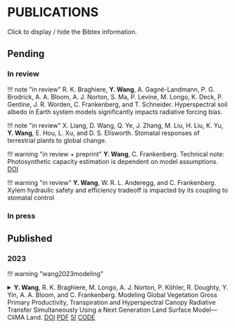 # PUBLICATIONS

Click to display / hide the Bibtex information.




## Pending

### In review

!!! note "in review"
    R. K. Braghiere, **Y. Wang**, A. Gagné-Landmann, P. G. Brodrick, A. A. Bloom, A. J. Norton, S. Ma, P. Levine, M. Longo, K. Deck, P. Gentine, J. R. Worden, C. Frankenberg, and T. Schneider.
    Hyperspectral soil albedo in Earth system models significantly impacts radiative forcing bias.

!!! note "in review"
    X. Liang, D. Wang, Q. Ye, J. Zhang, M. Liu, H. Liu, K. Yu, **Y. Wang**, E. Hou, L. Xu, and D. S. Ellsworth.
    Stomatal responses of terrestrial plants to global change.

!!! warning "in review + preprint"
    **Y. Wang**, C. Frankenberg.
    Technical note: Photosynthetic capacity estimation is dependent on model assumptions.
    [DOI](https://doi.org/10.5194/bg-2022-172)

!!! warning "in review"
    **Y. Wang**, W. R. L. Anderegg, and C. Frankenberg.
    Xylem hydraulic safety and efficiency tradeoff is impacted by its coupling to stomatal control



### In press




## Published

### 2023

!!! warning "wang2023modeling"
    <details>
    <summary>
    **Y. Wang**, R. K. Braghiere, M. Longo, A. J. Norton, P. Köhler, R. Doughty, Y. Yin, A. A. Bloom, and C. Frankenberg.
    Modeling Global Vegetation Gross Primary Productivity, Transpiration and Hyperspectral Canopy Radiative Transfer Simultaneously Using a Next Generation Land Surface Model—CliMA Land.
    [DOI](http://dx.doi.org/10.1029/2021MS002964)
    [PDF](https://github.com/Yujie-WANG/Published-Codes-Yujie-WANG/raw/master/publications/wang2023modeling.pdf)
    [SI](https://github.com/Yujie-WANG/Published-Codes-Yujie-WANG/raw/master/publications/wang2023modeling-si.pdf)
    [CODE](https://github.com/Yujie-WANG/Published-Codes-Yujie-WANG)
    </summary>

    ```
    @article{wang2022common,
	    author = {Wang, Y. and Braghiere, R. K. and Longo, M. and Norton, A. J. and K{\"o}hler, P. and Doughty, R. and Yin, Y. and Bloom, A. A. and Frankenberg, C.},
	    year = {2023},
	    title = {Modeling Global Vegetation Gross Primary Productivity, Transpiration and Hyperspectral Canopy Radiative Transfer Simultaneously Using a Next Generation Land Surface Model—CliMA Land},
	    journal = {Journal of Advances in Modeling Earth Systems},
	    volume = {15},
	    number = {3},
	    pages = {e2021MS002964}
    }
    ```
    </details>




### 2022

!!! warning "wang2022common"
    <details>
    <summary>
    **Y. Wang**, and C. Frankenberg.
    Technical note: Common ambiguities in plant hydraulics.
    [DOI](https://doi.org/10.5194/bg-19-4705-2022)
    [PDF](https://github.com/Yujie-WANG/Published-Codes-Yujie-WANG/raw/master/publications/wang2022common.pdf)
    [CODE](https://github.com/Yujie-WANG/Published-Codes-Yujie-WANG)
    </summary>

    ```
    @article{wang2022common,
	    author = {Wang, Y. and Frankenberg, C.},
	    year = {2022},
	    title = {Technical note: Common ambiguities in plant hydraulics},
	    journal = {Biogeosciences},
	    volume = {19},
	    number = {19},
	    pages = {4705--4714}
    }
    ```
    </details>

!!! warning "wang2022griddingmachine"
    <details>
    <summary>
    **Y. Wang**, P. Köhler, R. K. Braghiere, M. Longo, R. Doughty, A. A. Bloom, and C. Frankenberg. 2022.
    GriddingMachine, a database and software for Earth system modeling at global and regional scales.
    Scientific Data. 9: 258.
    [DOI](https://doi.org/10.1038/s41597-022-01346-x)
    [PDF](https://github.com/Yujie-WANG/Published-Codes-Yujie-WANG/raw/master/publications/wang2022griddingmachine.pdf)
    [CODE](https://github.com/Yujie-WANG/Published-Codes-Yujie-WANG)
    </summary>

    ```
    @article{wang2022griddingmachine,
	    author = {Wang, Yujie and K{\"o}hler, Philipp and Braghiere, Renato K. and Longo, Marcos and Doughty, Russell and Bloom, A. Anthony and Frankenberg, Christian},
	    year = {2022},
	    title = {GriddingMachine, a database and software for {Earth} system modeling at global and regional scales},
	    journal = {Scientific Data},
	    volume = {9},
	    pages = {258}
    }
    ```
    </details>

!!! note "doughty2022global"
    <details>
    <summary>
    R. Doughty, T. Kurosu, N. Parazoo, P. Köhler, **Y. Wang**, Y. Sun, C. Frankenberg. 2022.
    Global GOSAT, OCO-2 and OCO-3 solar induced chlorophyll fluorescence datasets.
    Earth System Science Data. 14(4): 1513-1529.
    [DOI](https://doi.org/10.5194/essd-14-1513-2022)
    [PDF](https://github.com/Yujie-WANG/Published-Codes-Yujie-WANG/raw/master/publications/doughty2022global.pdf)
    </summary>

    ```
    @article{doughty2022global,
	    author = {Doughty, R. and Kurosu, T. P. and Parazoo, N. and K{\"o}hler, P. and Wang, Y. and Sun, Y. and Frankenberg, C.},
	    year = {2022},
	    title = {Global GOSAT, OCO-2, and OCO-3 solar-induced chlorophyll fluorescence datasets},
	    journal = {Earth System Science Data},
	    volume = {14},
	    number = {4},
	    pages = {1513--1529}
    }
    ```
    </details>

!!! warning "wang2022impact"
    <details>
    <summary>
    **Y. Wang**, C. Frankenberg. 2022.
    On the impact of canopy model complexity on simulated carbon, water, and solar-induced chlorophyll fluorescence fluxes.
    Biogeosciences. 19(1): 29-45.
    [DOI](https://doi.org/10.5194/bg-19-29-2022)
    [PDF](https://github.com/Yujie-WANG/Published-Codes-Yujie-WANG/raw/master/publications/wang2022impact.pdf)
    [CODE](https://github.com/Yujie-WANG/Published-Codes-Yujie-WANG)
    </summary>

    ```
    @article{wang2022impact,
    	author = {Wang, Y. and Frankenberg, C.},
    	year = {2022},
    	title = {On the impact of canopy model complexity on simulated carbon, water, and solar-induced chlorophyll fluorescence fluxes},
    	journal = {Biogeosciences},
    	volume = {19},
    	number = {1},
    	pages = {29--45}
    }
    ```
    </details>




### 2021

!!! warning "wang2021testing"
    <details>
    <summary>
    **Y. Wang**, P. Köhler, L. He, R. K. Braghiere, R. Doughty, J. Wood, C. Frankenberg. 2021.
    Testing stomatal models at the stand level in deciduous angiosperm and evergreen gymnosperm forests using CliMA Land (v0.1).
    Geoscientific Model Development. 14(11): 6741-6763.
    [DOI](https://doi.org/10.5194/gmd-14-6741-2021)
    [PDF](https://github.com/Yujie-WANG/Published-Codes-Yujie-WANG/raw/master/publications/wang2021testing.pdf)
    [SI](https://github.com/Yujie-WANG/Published-Codes-Yujie-WANG/raw/master/publications/wang2021testing-si.pdf)
    [CODE](https://github.com/Yujie-WANG/Published-Codes-Yujie-WANG)
    </summary>

    ```
    @article{wang2021testing,
        author = {Wang, Y. and K{\"o}hler, P. and He, L. and Doughty, R. and Braghiere, R. K. and Wood, J. D. and Frankenberg, C.},
        year = {2021},
        title = {Testing stomatal models at the stand level in deciduous angiosperm and evergreen gymnosperm forests using CliMA Land (v0.1)},
        journal = {Geoscientific Model Development},
        volume = {14},
        number = {11},
        pages = {6741--6763}
    }
    ```
    </details>

!!! note "konings2021detecting"
    <details>
    <summary>
    A. G. Konings, S. S. Saatchi, C. Frankenberg, M. Keller, V. Leshyk, W. R. L. Anderegg, V. Humphrey, A. M. Matheny, A. Trugman, L. Sack, E. Agee, M. L. Barnes, O. Binks, K. Cawse-Nicholson,
        B. O. Christoffersen, D. Entekhabi, P. Gentine, N. M. Holtzman, G. G. Katul, Y. Liu, M. Longo, J. Martinez-Vilalta, N. McDowell, P. Meir, M. Mencuccini, A. Mrad, K. A. Novick, R. S. Oliveira,
        P. Siqueira, S. C. Steele-Dunne, D. R. Thompson, **Y. Wang**, R. Wehr, J. D. Wood, X. Xu, P. A. Zuidema. 2021.
    Detecting forest response to droughts with global observations of vegetation water content.
    Global Change Biology. 27(23): 6005-6024.
    [DOI](https://doi.org/10.1111/gcb.15872)
    [PDF](https://github.com/Yujie-WANG/Published-Codes-Yujie-WANG/raw/master/publications/konings2021detecting.pdf)
    [SI](https://github.com/Yujie-WANG/Published-Codes-Yujie-WANG/raw/master/publications/konings2021detecting-si.pdf)
    </summary>

    ```
    @article{konings2021detecting,
        author = {Konings, Alexandra G and Saatchi, Sassan S and Frankenberg, Christian and Keller, Michael and Leshyk, Victor and Anderegg, William RL and Humphrey, Vincent and Matheny, Ashley M and Trugman, Anna and Sack, Lawren and Agee, Elizabeth and Barnes, Mallory L. and Binks, Oliver and Cawse-Nicholson, Kerry and Christoffersen, Bradley O. and Entekhabi, Dara and Gentine, Pierre and Holtzman, Nataniel M. and Katul, Gabriel G. and Liu, Yanlan and Longo, Marcos and Martinez-Vilalta, Jordi and McDowell, Nate and Meir, Patrick and Mencuccini, Maurizio and Mrad, Assaad and Novick, Kimberly A. and Oliveira, Rafael S. and Siqueira, Paul and Steele-Dunne, Susan C. and Thompson, David R. and Wang, Yujie and Wehr, Richard and Wood, Jeffrey D. and Xu, Xiangtao and Zuidema, Pieter A.},
        year = {2021},
        title = {Detecting forest response to droughts with global observations of vegetation water content},
        journal = {Global Change Biology},
        volume = {27},
        number = {23},
        pages = {6005--6024}
    }
    ```
    </details>

!!! note "kohler2021mineral"
    <details>
    <summary>
    P. Köhler, W. W. Fischer, G. R. Rossman, J. P. Grotzinger, R. Doughty, **Y. Wang**, Y. Yin, C. Frankenberg. 2021.
    Mineral luminescence observed from space.
    Geophysical Research Letters. 48(19): e2021GL095227.
    [DOI](https://doi.org/10.1029/2021GL095227)
    [PDF](https://github.com/Yujie-WANG/Published-Codes-Yujie-WANG/raw/master/publications/kohler2021mineral.pdf)
    </summary>

    ```
    @article{kohler2021mineral,
        author = {K{\"o}hler, Philipp and Fischer, Woodward W and Rossman, George R and Grotzinger, John P and Doughty, Russell and Wang, Yujie and Yin, Yi and Frankenberg, Christian},
        year = {2021},
        title = {Mineral luminescence observed from space},
        journal = {Geophysical Research Letters},
        volume = {48},
        number = {19},
        pages = {e2021GL095227},
        publisher = {Wiley Online Library}
    }
    ```
    </details>

!!! note "braghiere2021accounting"
    <details>
    <summary>
    R. K. Braghiere, **Y. Wang**, R. Doughty, D. Souza, T. Magney, J. Widlowski, M. Longo, A. Bloom, J. Worden, P. Gentine, and C. Frankenberg. 2021.
    Accounting for canopy structure improves hyperspectral radiative transfer and sun-induced chlorophyll fluorescence representations in a new generation Earth System model.
    Remote Sensing of Environment. 261: 112497.
    [DOI](https://doi.org/10.1016/j.rse.2021.112497)
    [PDF](https://github.com/Yujie-WANG/Published-Codes-Yujie-WANG/raw/master/publications/braghiere2021accounting.pdf)
    [SI](https://github.com/Yujie-WANG/Published-Codes-Yujie-WANG/raw/master/publications/braghiere2021accounting-si.pdf)
    [CODE](https://github.com/Yujie-WANG/Published-Codes-Yujie-WANG)
    </summary>

    ```
    @article{braghiere2021accounting,
        author = {Braghiere, Renato K and Wang, Yujie and Doughty, Russell and Sousa, Daniel and Magney, Troy and Widlowski, Jean-Luc and Longo, Marcos and Bloom, A Anthony and Worden, John and Gentine, Pierre and Frankenberg, Christian},
        year = {2021},
        title = {Accounting for canopy structure improves hyperspectral radiative transfer and sun-induced chlorophyll fluorescence representations in a new generation Earth System model},
        journal = {Remote Sensing of Environment},
        volume = {261},
        pages = {112497}
    }
    ```
    </details>

!!! note "potkay2021coupled"
    <details>
    <summary>
    A. Potkay, A. T. Trugman, **Y. Wang**, M. D. Venturas, W. R. L. Anderegg, C. Mattos, and Y. Fan. 2021.
    Coupled whole-tree optimality and xylem-hydraulics explain dynamic biomass partitioning.
    New Phytologist. 230(6): 2226-2245.
    [DOI](https://doi.org/10.1111/nph.17242)
    [PDF](https://github.com/Yujie-WANG/Published-Codes-Yujie-WANG/raw/master/publications/potkay2021coupled.pdf)
    [SI](https://github.com/Yujie-WANG/Published-Codes-Yujie-WANG/raw/master/publications/potkay2021coupled-si.pdf)
    </summary>

    ```
    @article{potkay2021coupled,
        author = {Potkay, Aaron and Trugman, Anna T and Wang, Yujie and Venturas, Martin D and Anderegg, William RL and Mattos, Caio RC and Fan, Ying},
        year = {2021},
        title = {Coupled whole-tree optimality and xylem-hydraulics explain dynamic biomass partitioning},
        journal = {New Phytologist},
        volume = {230},
        number = {6},
        pages = {2226--2245}
    }
    ```
    </details>

!!! warning "wang2021optimization"
    <details>
    <summary>
    **Y. Wang**, W. R. L. Anderegg, M. D. Venturas, A. T. Trugman, K. Yu, and C. Frankenberg. 2021.
    Optimization theory explains nighttime stomatal responses.
    New Phytologist. 230(4): 1550-1561.
    [DOI](https://doi.org/10.1111/nph.17267)
    [PDF](https://github.com/Yujie-WANG/Published-Codes-Yujie-WANG/raw/master/publications/wang2021optimization.pdf)
    [SI](https://github.com/Yujie-WANG/Published-Codes-Yujie-WANG/raw/master/publications/wang2021optimization-si.pdf)
    [CODE](https://github.com/Yujie-WANG/Published-Codes-Yujie-WANG)
    </summary>

    ```
    @article{wang2021optimization,
        author = {Wang, Yujie and Anderegg, William RL and Venturas, Martin D and Trugman, Anna T and Yu, Kailiang and Frankenberg, Christian},
        year = {2021},
        title = {Optimization theory explains nighttime stomatal responses},
        journal = {New Phytologist},
        volume = {230},
        number = {4},
        pages = {1550--1561}
    }
    ```
    </details>




### 2020

!!! warning "wang2020theoretical"
    <details>
    <summary>
    **Y. Wang**, J. S. Sperry, W. R. L. Anderegg, M. D. Venturas, and A. T. Trugman. 2020.
    **Tansley Review:** A theoretical and empirical assessment of stomatal optimization modeling.
    New Phytologist. 227(2): 311–325.
    [DOI](https://doi.org/10.1111/nph.16572)
    [PDF](https://github.com/Yujie-WANG/Published-Codes-Yujie-WANG/raw/master/publications/wang2020theoretical.pdf)
    [SI](https://github.com/Yujie-WANG/Published-Codes-Yujie-WANG/raw/master/publications/wang2020theoretical-si.pdf)
    [CODE](https://github.com/Yujie-WANG/Published-Codes-Yujie-WANG)
    </summary>

    ```
    @article{wang2020theoretical,
        author = {Wang, Yujie and Sperry, John S. and Anderegg, William R. L. and Venturas, Martin D. and Trugman, Anna T.},
        year = {2020},
        title = {A theoretical and empirical assessment of stomatal optimization modeling},
        journal = {New Phytologist},
        volume = {227},
        number = {2},
        pages = {311--325}
    }
    ```
    </details>




### 2019

!!! note "sperry2019impact"
    <details>
    <summary>
    J. S. Sperry, M. D. Venturas, H. N. Todd, A. T. Trugman, W. R. L. Anderegg, **Y. Wang**, and X. Tai. 2019.
    The impact of rising CO₂ and acclimation on theresponse of US forests to global warming.
    Proceedings of the National Academy of Sciences of the United States of America. 116(51): 25734–25744.
    [DOI](https://doi.org/10.1073/pnas.1913072116)
    [PDF](https://github.com/Yujie-WANG/Published-Codes-Yujie-WANG/raw/master/publications/sperry2019impact.pdf)
    [SI](https://github.com/Yujie-WANG/Published-Codes-Yujie-WANG/raw/master/publications/sperry2019impact-si.zip)
    </summary>

    ```
    @article{sperry2019impact,
        author = {Sperry, John S. and Venturas, Martin D. and Todd, Henry N. and Trugman, Anna T. and Anderegg, William R. L. and Wang, Yujie and Tai, Xiaonan},
        year = {2019},
        title = {The impact of rising {CO}$_{2}$ and acclimation on the response of {US} forests to global warming},
        journal = {Proceedings of the National Academy of Sciences},
        volume = {116},
        number = {51},
        pages = {25734--25744}
    }
    ```
    </details>

!!! note "trugman2019leveraging"
    <details>
    <summary>
    A. T. Trugman, L. D. L. Anderegg, J. S. Sperry, **Y. Wang**, M. D. Venturas, and W. R. L. Anderegg. 2019.
    Leveraging plant hydraulics to yield predictive and dynamic plant leaf allocation in vegetation models with climate change.
    Global Change Biology. 25: 4008–4021.
    [DOI](https://doi.org/10.1111/gcb.14814)
    [PDF](https://github.com/Yujie-WANG/Published-Codes-Yujie-WANG/raw/master/publications/trugman2019leveraging.pdf)
    [SI](https://github.com/Yujie-WANG/Published-Codes-Yujie-WANG/raw/master/publications/trugman2019leveraging-si.pdf)
    </summary>

    ```
    @article{trugman2019leveraging,
        author = {Trugman, Anna T. and Anderegg, L. D. L. and Sperry, J. S. and Wang, Yujie and Venturas, M. and Anderegg, W. R. L.},
        year = {2019},
        title = {Leveraging plant hydraulics to yield predictive and dynamic plant leaf allocation in vegetation models with climate change},
        journal = {Global Change Biology},
        volume = {25},
        number = {12},
        pages = {4008--4021}
    }
    ```
    </details>

!!! warning "wang2019stomatal"
    <details>
    <summary>
    **Y. Wang**, J. S. Sperry, M. D. Venturas, A. T. Trugman, D. D. Love, and W. R. L. Anderegg. 2019.
    The stomatal response to rising CO₂ concentration and drought is predicted by a hydraulic trait-based optimization model.
    Tree Physiology. 39(8): 1416–1427.
    [DOI](https://doi.org/10.1093/treephys/tpz038)
    [PDF](https://github.com/Yujie-WANG/Published-Codes-Yujie-WANG/raw/master/publications/wang2019stomatal.pdf)
    [SI](https://github.com/Yujie-WANG/Published-Codes-Yujie-WANG/raw/master/publications/wang2019stomatal-si.pdf)
    [CODE](https://github.com/Yujie-WANG/Published-Codes-Yujie-WANG)
    </summary>

    ```
    @article{wang2019stomatal,
        author = {Wang, Yujie and Sperry, John S. and Venturas, Martin D. and Trugman, Anna T. and Love, David M. and Anderegg, William R. L.},
        year = {2019},
        title = {The stomatal response to rising {CO}$_{2}$ concentration and drought is predicted by a hydraulic trait-based optimization model},
        journal = {Tree Physiology},
        volume = {39},
        number = {8},
        pages = {1416--1427}
    }
    ```
    </details>

!!! note "yu2019phylogenetic"
    <details>
    <summary>
    K. Yu, G. R. Goldsmith, **Y. Wang**, and W. R. L. Anderegg. 2019.
    Phylogenetic and biogeographic controls of plant nighttime stomatal conductance.
    New Phytologist. 222(4): 1778–1788.
    [DOI](https://doi.org/10.1111/nph.15755)
    [PDF](https://github.com/Yujie-WANG/Published-Codes-Yujie-WANG/raw/master/publications/yu2019phylogenetic.pdf)
    [SI](https://github.com/Yujie-WANG/Published-Codes-Yujie-WANG/raw/master/publications/yu2019phylogenetic-si.pdf)
    </summary>

    ```
    @article{yu2019phylogenetic,
        author = {Yu, Kailiang and Goldsmith, Gregory R. and Wang, Yujie and Anderegg, William R. L.},
        year = {2019},
        title = {Phylogenetic and biogeographic controls of plant nighttime stomatal conductance},
        journal = {New Phytologist},
        volume = {222},
        number = {4},
        pages = {1778--1788}
    }
    ```
    </details>

!!! note "love2019dependence"
    <details>
    <summary>
    D. M. Love, M. D. Venturas, J. S. Sperry, P. D. Brooks, J. L. Pettit, **Y. Wang**, and W. R. L. Anderegg. 2018.
    Dependence of aspen stands on a subsurface water subsidy: Implications for climate change impacts.
    Water Resource Research. 55(3): 1833–1848.
    [DOI](https://doi.org/10.1029/2018WR023468)
    [PDF](https://github.com/Yujie-WANG/Published-Codes-Yujie-WANG/raw/master/publications/love2019dependence.pdf)
    [SI](https://github.com/Yujie-WANG/Published-Codes-Yujie-WANG/raw/master/publications/love2019dependence-si.zip)
    </summary>

    ```
    @article{love2019dependence,
        author = {Love, D. M. and Venturas, M. D. and Sperry, J. S. and Brooks, P. D. and Pettit, Joseph L. and Wang, Yujie and Anderegg, W. R. L. and Tai, X. and Mackay, D. S.},
        year = {2019},
        title = {Dependence of aspen stands on a subsurface water subsidy: {Implications} for climate change impacts},
        journal = {Water Resources Research},
        volume = {55},
        number = {3},
        pages = {1833--1848}
    }
    ```
    </details>

!!! note "du2019nano"
    <details>
    <summary>
    G. Du, F. Feng, **Y. Wang**, and M. T. Tyree. 2019.
    Do nano-particles cause recalcitrant vulnerability curves in Robinia? Testing with a four-cuvette Cochard rotor and with water extraction curves.
    Tree Physiology. 39(1): 156–165.
    [DOI](https://doi.org/10.1093/treephys/tpy051)
    [PDF](https://github.com/Yujie-WANG/Published-Codes-Yujie-WANG/raw/master/publications/du2019do.pdf)
    </summary>

    ```
    @article{du2019nano,
        author = {Du, Guangyuan and Feng, Feng and Wang, Yujie and Tyree, Melvin T.},
        year = {2018},
        title = {Do nano-particles cause recalcitrant vulnerability curves in \textit{Robinia}? {T}esting with a four-cuvette {Cochard} rotor and with water extraction curves},
        journal = {Tree Physiology},
        volume = {39},
        number = {1},
        pages = {156--165}
    }
    ```
    </details>




### 2018

!!! note "venturas2018stomatal"
    <details>
    <summary>
    M. D. Venturas, J. S. Sperry, D. M. Love, E. H. Frehner, M. G. Allred, **Y. Wang**, and W. R. L. Anderegg. 2018.
    A stomatal control model based on optimization of carbon gain versus hydraulic risk predicts aspen sapling responses to drought.
    New Phytologist. 220(3): 836–850.
    [DOI](https://doi.org/10.1111/nph.15333)
    [PDF](https://github.com/Yujie-WANG/Published-Codes-Yujie-WANG/raw/master/publications/venturas2018stomatal.pdf)
    [SI](https://github.com/Yujie-WANG/Published-Codes-Yujie-WANG/raw/master/publications/venturas2018stomatal-si.zip)
    [CODE](https://github.com/Yujie-WANG/Published-Codes-Yujie-WANG)
    </summary>

    ```
    @article{venturas2018stomatal,
        author = {Venturas, Martin D. and Sperry, John S. and Love, David M. and Frehner, Ethan H. and Allred, Michael G. and Wang, Yujie and Anderegg, William R. L.},
        year = {2018},
        title = {A stomatal control model based on optimization of carbon gain versus hydraulic risk predicts aspen sapling responses to drought},
        journal = {New Phytologist},
        volume = {220},
        number = {3},
        pages = {836--850}
    }
    ```
    </details>




### 2017

!!! note "sperry2017predicting"
    <details>
    <summary>
    J. S. Sperry, M. D. Venturas, W. R. L. Anderegg, M. Mencuccini, D. S. Mackay, **Y. Wang**, and D. M. Love. 2017.
    Predicting stomatal responses to the environment from the optimization of photosynthetic gain and hydraulic cost.
    Plant Cell & Environment. 40(6): 816–830.
    [DOI](https://dx.doi.org/10.1111/pce.12852)
    [PDF](https://github.com/Yujie-WANG/Published-Codes-Yujie-WANG/raw/master/publications/sperry2017predicting.pdf)
    [SI](https://github.com/Yujie-WANG/Published-Codes-Yujie-WANG/raw/master/publications/sperry2017predicting-si.pdf)
    [CODE](https://github.com/Yujie-WANG/Published-Codes-Yujie-WANG)
    </summary>

    ```
    @article{sperry2017predicting,
        author = {Sperry, John S. and Venturas, Martin D. and Anderegg, William R. L. and Mencuccini, Maurizio and Mackay, D. Scott and Wang, Yujie and Love, David M.},
        year = {2017},
        title = {Predicting stomatal responses to the environment from the optimization of photosynthetic gain and hydraulic cost},
        journal = {Plant, Cell \& Environment},
        volume = {40},
        number = {6},
        pages = {816--830}
    }
    ```
    </details>




### 2016

!!! note "sperry2016pragmatic"
    <details>
    <summary> J. S. Sperry, **Y. Wang**, B. T. Wolfe, D. S. Mackay, W. R. L. Anderegg, N. G. McDowell, and W. T. Pockman. 2016.
    Pragmatic hydraulic theory predicts stomatal responses to climatic water deficits.
    New Phytologist. 212(3): 577–589.
    [DOI](https://dx.doi.org/10.1111/nph.14059)
    [PDF](https://github.com/Yujie-WANG/Published-Codes-Yujie-WANG/raw/master/publications/sperry2016pragmatic.pdf)
    [SI](https://github.com/Yujie-WANG/Published-Codes-Yujie-WANG/raw/master/publications/sperry2016pragmatic-si.pdf)
    [CODE](https://github.com/Yujie-WANG/Published-Codes-Yujie-WANG)
    </summary>

    ```
    @article{sperry2016pragmatic,
        author = {Sperry, John S. and Wang, Yujie and Wolfe, Brett T. and Mackay, D. Scott and Anderegg, William R. L. and McDowell, Nate G. and Pockman, William T.},
        year = {2016},
        title = {Pragmatic hydraulic theory predicts stomatal responses to climatic water deficits},
        journal = {New Phytologist},
        volume = {212},
        number = {3},
        pages = {577--589}
    }
    ```
    </details>




### 2015

!!! warning "wang2015stem"
    <details>
    <summary>
    **Y. Wang**, J. Liu, and M. T. Tyree. 2015.
    Stem hydraulic conductivity depends on the pressure at which it is measured and how this dependence can be used to assess the tempo of bubble pressurization in recently cavitated vessels.
    Plant Physiology. 169(4): 2597–2607.
    [DOI](https://doi.org/10.1104/pp.15.00875)
    [PDF](https://github.com/Yujie-WANG/Published-Codes-Yujie-WANG/raw/master/publications/wang2015stem.pdf)
    [SI](https://github.com/Yujie-WANG/Published-Codes-Yujie-WANG/raw/master/publications/wang2015stem-si.pdf)
    [CODE](https://github.com/Yujie-WANG/Published-Codes-Yujie-WANG)
    </summary>

    ```
    @article{wang2015stem,
        author = {Wang, Yujie and Liu, Jinyu and Tyree, Melvin T.},
        year = {2015},
        title = {Stem hydraulic conductivity depends on the pressure at which it is measured and how this dependence can be used to assess the tempo of bubble pressurization in recently cavitated vessels},
        journal = {Plant Physiology},
        volume = {169},
        number = {4},
        pages = {2597--2607}
    }
    ```
    </details>

!!! warning "wang2015studies"
    <details>
    <summary>
    **Y. Wang**, R. Pan, and M. T. Tyree. 2015.
    Studies on the tempo of bubble formation in recently cavitated vessels: A model to predict the pressure of air bubbles.
    Plant Physiology. 168(2): 521–531.
    [DOI](https://doi.org/10.1104/pp.114.256602)
    [PDF](https://github.com/Yujie-WANG/Published-Codes-Yujie-WANG/raw/master/publications/wang2015studies.pdf)
    [SI](https://github.com/Yujie-WANG/Published-Codes-Yujie-WANG/raw/master/publications/wang2015studies-si.pdf)
    [CODE](https://github.com/Yujie-WANG/Published-Codes-Yujie-WANG)
    </summary>

    ```
    @article{wang2015studies,
        author = {Wang, Yujie and Pan, Ruihua and Tyree, Melvin T.},
        year = {2015},
        title = {Studies on the tempo of bubble formation in recently cavitated vessels: {A} model to predict the pressure of air bubbles},
        journal = {Plant Physiology},
        volume = {168},
        number = {2},
        pages = {521--531}
    }
    ```
    </details>




### 2014

!!! warning "wang2014improved"
    <details>
    <summary>
    **Y. Wang**, R. Burlett, F. Feng, and M. T. Tyree. 2014.
    Improved precision of hydraulic conductance measurements using a Cochard rotor in two different centrifuges.
    Journal of Plant Hydraulics. 1: e-0007.
    [DOI](http://dx.doi.org/10.20870/jph.2014.e007)
    [PDF](https://github.com/Yujie-WANG/Published-Codes-Yujie-WANG/raw/master/publications/wang2014improved.pdf)
    [CODE](https://github.com/Yujie-WANG/Published-Codes-Yujie-WANG)
    </summary>

    ```
    @article{wang2014improved,
        author = {Wang, Yujie and Burlett, R{\'e}gis and Feng, Feng and Tyree, Melvin T.},
        year = {2014},
        title = {Improved precision of hydraulic conductance measurements using a {Cochard} rotor in two different centrifuges},
        journal = {Journal of Plant Hydraulics},
        volume = {1},
        pages = {e007}
    }
    ```
    </details>




### 2012

!!! note "liu2012different"
    <details>
    <summary>
    J. Liu, P. Fu, **Y. Wang**, and K. Cao. 2012.
    Different drought-adaptation strategies as characterized by hydraulic and water-relations traits of evergreen and deciduous figs in a tropical karst forest.
    Plant Science Journal. 30(5): 484-493.
    [DOI](https://en.cnki.com.cn/Article_en/CJFDTOTAL-WZXY201205006.htm)
    [PDF](https://github.com/Yujie-WANG/Published-Codes-Yujie-WANG/raw/master/publications/liu2012different.pdf)
    </summary>

    ```
    @article{liu2012different,
        author = {Liu, Jinyu and Fu, Peili and Wang, Yujie and Cao, Kunfang},
        year = {2012},
        title = {Different drought-adaptation strategies as characterized by hydraulic and water-relations traits of evergreen and deciduous figs in a tropical karst forest},
        journal = {Plant Science Journal},
        volume = {30},
        number = {5},
        pages = {484--493}
    }
    ```
    </details>
